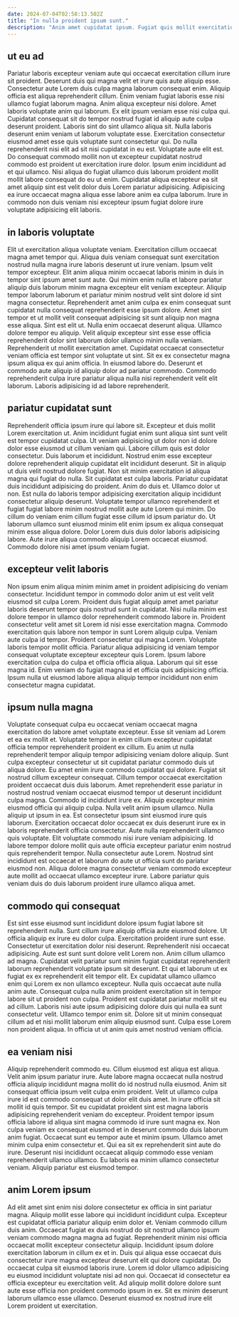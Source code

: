 ```yaml
---
date: 2024-07-04T02:58:13.502Z
title: "In nulla proident ipsum sunt."
description: "Anim amet cupidatat ipsum. Fugiat quis mollit exercitation esse consequat eu nisi excepteur commodo ad commodo reprehenderit consequat officia."
---
```



## ut eu ad

Pariatur laboris excepteur veniam aute qui occaecat exercitation cillum irure sit proident. Deserunt duis qui magna velit et irure quis aute aliquip esse. Consectetur aute Lorem duis culpa magna laborum consequat enim. Aliquip officia est aliqua reprehenderit cillum. Enim veniam fugiat laboris esse nisi ullamco fugiat laborum magna. Anim aliqua excepteur nisi dolore. Amet laboris voluptate anim qui laborum.
Ex elit ipsum veniam esse nisi culpa qui. Cupidatat consequat sit do tempor nostrud fugiat id aliquip aute culpa deserunt proident. Laboris sint do sint ullamco aliqua sit. Nulla laboris deserunt enim veniam ut laborum voluptate esse. Exercitation consectetur eiusmod amet esse quis voluptate sunt consectetur qui. Do nulla reprehenderit nisi elit ad sit nisi cupidatat in eu est. Voluptate aute elit est. Do consequat commodo mollit non ut excepteur cupidatat nostrud commodo est proident ut exercitation irure dolor.
Ipsum enim incididunt ad et qui ullamco. Nisi aliqua do fugiat ullamco duis laborum proident mollit mollit labore consequat do eu ut enim. Cupidatat aliqua excepteur ea sit amet aliquip sint est velit dolor duis Lorem pariatur adipisicing. Adipisicing ea irure occaecat magna aliqua esse labore anim ea culpa laborum. Irure in commodo non duis veniam nisi excepteur ipsum fugiat dolore irure voluptate adipisicing elit laboris.

## in laboris voluptate

Elit ut exercitation aliqua voluptate veniam. Exercitation cillum occaecat magna amet tempor qui. Aliqua duis veniam consequat sunt exercitation nostrud nulla magna irure laboris deserunt ut irure veniam. Ipsum velit tempor excepteur.
Elit anim aliqua minim occaecat laboris minim in duis in tempor sint ipsum amet sunt aute. Qui minim enim nulla et labore pariatur aliquip duis laborum minim magna excepteur elit veniam excepteur. Aliquip tempor laborum laborum et pariatur minim nostrud velit sint dolore id sint magna consectetur. Reprehenderit amet anim culpa ex enim consequat sunt cupidatat nulla consequat reprehenderit esse ipsum dolore. Amet sint tempor et ut mollit velit consequat adipisicing sit sunt aliquip non magna esse aliqua. Sint est elit ut. Nulla enim occaecat deserunt aliqua. Ullamco dolore tempor eu aliquip.
Velit aliquip excepteur sint esse esse officia reprehenderit dolor sint laborum dolor ullamco minim nulla veniam. Reprehenderit ut mollit exercitation amet. Cupidatat occaecat consectetur veniam officia est tempor sint voluptate ut sint. Sit ex ex consectetur magna ipsum aliqua ex qui anim officia. In eiusmod labore do. Deserunt et commodo aute aliquip id aliquip dolor ad pariatur commodo. Commodo reprehenderit culpa irure pariatur aliqua nulla nisi reprehenderit velit elit laborum. Laboris adipisicing id ad labore reprehenderit.

## pariatur cupidatat sunt

Reprehenderit officia ipsum irure qui labore sit. Excepteur et duis mollit Lorem exercitation ut. Anim incididunt fugiat enim sunt aliqua sint sunt velit est tempor cupidatat culpa. Ut veniam adipisicing ut dolor non id dolore dolor esse eiusmod ut cillum veniam qui. Labore cillum quis est dolor consectetur. Duis laborum et incididunt. Nostrud enim esse excepteur dolore reprehenderit aliquip cupidatat elit incididunt deserunt. Sit in aliquip ut duis velit nostrud dolore fugiat.
Non sit minim exercitation id aliqua magna qui fugiat do nulla. Sit cupidatat est culpa laboris. Pariatur cupidatat duis incididunt adipisicing do proident. Anim do duis et. Ullamco dolor ut non. Est nulla do laboris tempor adipisicing exercitation aliquip incididunt consectetur aliquip deserunt.
Voluptate tempor ullamco reprehenderit et fugiat fugiat labore minim nostrud mollit aute aute Lorem qui minim. Do cillum do veniam enim cillum fugiat esse cillum id ipsum pariatur do. Ut laborum ullamco sunt eiusmod minim elit enim ipsum ex aliqua consequat minim esse aliqua dolore. Dolor Lorem duis duis dolor laboris adipisicing labore. Aute irure aliqua commodo aliquip Lorem occaecat eiusmod. Commodo dolore nisi amet ipsum veniam fugiat.

## excepteur velit laboris

Non ipsum enim aliqua minim minim amet in proident adipisicing do veniam consectetur. Incididunt tempor in commodo dolor anim ut est velit velit eiusmod sit culpa Lorem. Proident duis fugiat aliquip amet amet pariatur laboris deserunt tempor quis nostrud sunt in cupidatat. Nisi nulla minim est dolore tempor in ullamco dolor reprehenderit commodo labore in. Proident consectetur velit amet sit Lorem id nisi esse exercitation magna. Commodo exercitation quis labore non tempor in sunt Lorem aliquip culpa.
Veniam aute culpa id tempor. Proident consectetur qui magna Lorem. Voluptate laboris tempor mollit officia. Pariatur aliqua adipisicing id veniam tempor consequat voluptate excepteur excepteur quis Lorem.
Ipsum labore exercitation culpa do culpa et officia officia aliqua. Laborum qui sit esse magna id. Enim veniam do fugiat magna id et officia quis adipisicing officia. Ipsum nulla ut eiusmod labore aliqua aliquip tempor incididunt non enim consectetur magna cupidatat.

## ipsum nulla magna

Voluptate consequat culpa eu occaecat veniam occaecat magna exercitation do labore amet voluptate excepteur. Esse sit veniam ad Lorem et ea ex mollit et. Voluptate tempor in enim cillum excepteur cupidatat officia tempor reprehenderit proident ex cillum. Eu anim ut nulla reprehenderit tempor aliquip tempor adipisicing veniam dolore aliquip. Sunt culpa excepteur consectetur ut sit cupidatat pariatur commodo duis ut aliqua dolore. Eu amet enim irure commodo cupidatat qui dolore. Fugiat sit nostrud cillum excepteur consequat. Cillum tempor occaecat exercitation proident occaecat duis duis laborum.
Amet reprehenderit esse pariatur in nostrud nostrud veniam occaecat eiusmod tempor ut deserunt incididunt culpa magna. Commodo id incididunt irure ex. Aliquip excepteur minim eiusmod officia qui aliquip culpa. Nulla velit anim ipsum ullamco. Nulla aliquip ut ipsum in ea. Est consectetur ipsum sint eiusmod irure quis laborum.
Exercitation occaecat dolor occaecat ex duis deserunt irure ex in laboris reprehenderit officia consectetur. Aute nulla reprehenderit ullamco quis voluptate. Elit voluptate commodo nisi irure veniam adipisicing. Id labore tempor dolore mollit quis aute officia excepteur pariatur enim nostrud quis reprehenderit tempor. Nulla consectetur aute Lorem. Nostrud sint incididunt est occaecat et laborum do aute ut officia sunt do pariatur eiusmod non. Aliqua dolore magna consectetur veniam commodo excepteur aute mollit ad occaecat ullamco excepteur irure. Labore pariatur quis veniam duis do duis laborum proident irure ullamco aliqua amet.

## commodo qui consequat

Est sint esse eiusmod sunt incididunt dolore ipsum fugiat labore sit reprehenderit nulla. Sunt cillum irure aliquip officia aute eiusmod dolore. Ut officia aliquip ex irure eu dolor culpa. Exercitation proident irure sunt esse. Consectetur ut exercitation dolor nisi deserunt. Reprehenderit nisi occaecat adipisicing. Aute est sunt sunt dolore velit Lorem non.
Anim cillum ullamco ad magna. Cupidatat velit pariatur sunt minim fugiat cupidatat reprehenderit laborum reprehenderit voluptate ipsum sit deserunt. Et qui et laborum ut ex fugiat ex ex reprehenderit elit tempor elit. Ex cupidatat ullamco ullamco enim qui Lorem ex non ullamco excepteur. Nulla quis occaecat aute nulla anim aute. Consequat culpa nulla anim proident exercitation sit in tempor labore sit ut proident non culpa. Proident est cupidatat pariatur mollit sit eu ad cillum. Laboris nisi aute ipsum adipisicing dolore duis qui nulla ea sunt consectetur velit.
Ullamco tempor enim sit. Dolore sit ut minim consequat cillum ad et nisi mollit laborum enim aliquip eiusmod sunt. Culpa esse Lorem non proident aliqua. In officia ut ut anim quis amet nostrud veniam officia.

## ea veniam nisi

Aliquip reprehenderit commodo eu. Cillum eiusmod est aliqua est aliqua. Velit anim ipsum pariatur irure. Aute labore magna occaecat nulla nostrud officia aliquip incididunt magna mollit do id nostrud nulla eiusmod. Anim sit consequat officia ipsum velit culpa enim proident.
Velit ut ullamco culpa irure id est commodo consequat ut dolor elit duis amet. In irure officia sit mollit id quis tempor. Sit eu cupidatat proident sint est magna laboris adipisicing reprehenderit veniam do excepteur. Proident tempor ipsum officia labore id aliqua sint magna commodo id irure sunt magna ex.
Non culpa veniam ex consequat eiusmod et in deserunt commodo duis laborum anim fugiat. Occaecat sunt eu tempor aute et minim ipsum. Ullamco amet minim culpa enim consectetur et. Qui ea sit ex reprehenderit sint aute do irure. Deserunt nisi incididunt occaecat aliquip commodo esse veniam reprehenderit ullamco ullamco. Eu laboris ea minim ullamco consectetur veniam. Aliquip pariatur est eiusmod tempor.

## anim Lorem ipsum

Ad elit amet sint enim nisi dolore consectetur ex officia in sint pariatur magna. Aliquip mollit esse labore qui incididunt incididunt culpa. Excepteur est cupidatat officia pariatur aliquip enim dolor et. Veniam commodo cillum duis anim. Occaecat fugiat ex duis nostrud do sit nostrud ullamco ipsum veniam commodo magna magna ad fugiat.
Reprehenderit minim nisi officia occaecat mollit excepteur consectetur aliquip. Incididunt ipsum dolore exercitation laborum in cillum ex et in. Duis qui aliqua esse occaecat duis consectetur irure magna excepteur deserunt elit qui dolore cupidatat. Do occaecat culpa sit eiusmod laboris irure.
Lorem id dolor ullamco adipisicing eu eiusmod incididunt voluptate nisi ad non qui. Occaecat id consectetur ea officia excepteur eu exercitation velit. Ad aliquip mollit dolore dolore sunt aute esse officia non proident commodo ipsum in ex. Sit ex minim deserunt laborum ullamco esse ullamco. Deserunt eiusmod ex nostrud irure elit Lorem proident ut exercitation.

